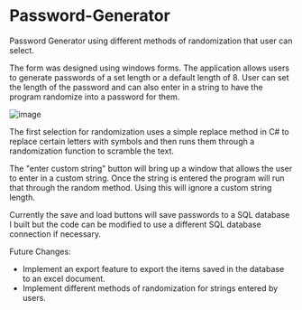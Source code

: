 # Password-Generator
Password Generator using different methods of randomization that user can select.

The form was designed using windows forms. The application allows users to generate passwords of a set length or a default length of 8. User can set the length of the password and can also enter in a string to have the program randomize into a password for them. 






![image](https://user-images.githubusercontent.com/47538097/166158734-b9fd5ca1-fd78-47ca-99bf-80780dd93908.png)




The first selection for randomization uses a simple replace method in C# to replace certain letters with symbols and then runs them through a randomization function to scramble the text. 

The "enter custom string" button will bring up a window that allows the user to enter in a custom string. Once the string is entered the program will run that through the random method. Using this will ignore a custom string length. 

Currently the save and load buttons will save passwords to a SQL database I built but the code can be modified to use a different SQL database connection if necessary.

Future Changes:

- Implement an export feature to export the items saved in the database to an excel document. 
- Implement different methods of randomization for strings entered by users. 
